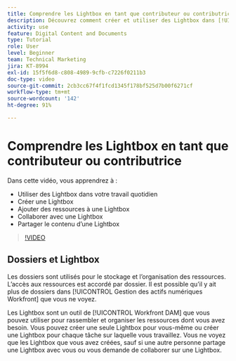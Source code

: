 ```yaml
---
title: Comprendre les Lightbox en tant que contributeur ou contributrice
description: Découvrez comment créer et utiliser des Lightbox dans [!UICONTROL Workfront DAM].
activity: use
feature: Digital Content and Documents
type: Tutorial
role: User
level: Beginner
team: Technical Marketing
jira: KT-8994
exl-id: 15f5f6d8-c808-4989-9cfb-c7226f0211b3
doc-type: video
source-git-commit: 2cb3cc67f4f1fcd1345f178bf525d7b00f6271cf
workflow-type: tm+mt
source-wordcount: '142'
ht-degree: 91%

---
```


# Comprendre les Lightbox en tant que contributeur ou contributrice

Dans cette vidéo, vous apprendrez à :

* Utiliser des Lightbox dans votre travail quotidien
* Créer une Lightbox
* Ajouter des ressources à une Lightbox
* Collaborer avec une Lightbox
* Partager le contenu d’une Lightbox

>[!VIDEO](https://video.tv.adobe.com/v/335254/?quality=12&learn=on)

## Dossiers et Lightbox

Les dossiers sont utilisés pour le stockage et l’organisation des ressources. L’accès aux ressources est accordé par dossier. Il est possible qu’il y ait plus de dossiers dans [!UICONTROL Gestion des actifs numériques Workfront] que vous ne voyez.

Les Lightbox sont un outil de [!UICONTROL Workfront DAM] que vous pouvez utiliser pour rassembler et organiser les ressources dont vous avez besoin. Vous pouvez créer une seule Lightbox pour vous-même ou créer une Lightbox pour chaque tâche sur laquelle vous travaillez. Vous ne voyez que les Lightbox que vous avez créées, sauf si une autre personne partage une Lightbox avec vous ou vous demande de collaborer sur une Lightbox.
